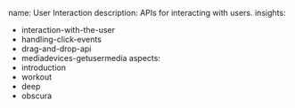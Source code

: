name: User Interaction
description: APIs for interacting with users.
insights:
  - interaction-with-the-user
  - handling-click-events
  - drag-and-drop-api
  - mediadevices-getusermedia
aspects:
  - introduction
  - workout
  - deep
  - obscura
 
